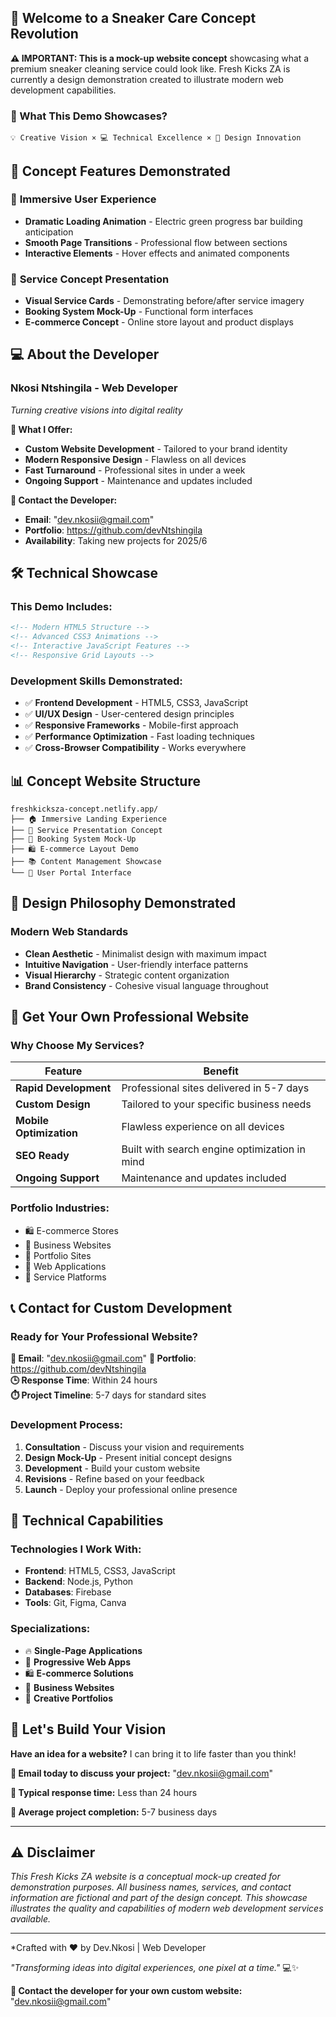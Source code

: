 ## 🌟 Welcome to a Sneaker Care Concept Revolution

**⚠️ IMPORTANT: This is a mock-up website concept** showcasing what a premium sneaker cleaning service could look like. Fresh Kicks ZA is currently a design demonstration created to illustrate modern web development capabilities.

### 🎯 What This Demo Showcases?

```
💡 Creative Vision × 💻 Technical Excellence × 🎨 Design Innovation
```

## 🚀 Concept Features Demonstrated

### 🎨 **Immersive User Experience**
- **Dramatic Loading Animation** - Electric green progress bar building anticipation
- **Smooth Page Transitions** - Professional flow between sections
- **Interactive Elements** - Hover effects and animated components

### 👟 **Service Concept Presentation**
- **Visual Service Cards** - Demonstrating before/after service imagery
- **Booking System Mock-Up** - Functional form interfaces
- **E-commerce Concept** - Online store layout and product displays

## 💻 About the Developer

### **Nkosi Ntshingila - Web Developer**
*Turning creative visions into digital reality*

**🚀 What I Offer:**
- **Custom Website Development** - Tailored to your brand identity
- **Modern Responsive Design** - Flawless on all devices
- **Fast Turnaround** - Professional sites in under a week
- **Ongoing Support** - Maintenance and updates included

**📧 Contact the Developer:**
- **Email**: "dev.nkosii@gmail.com"
- **Portfolio**: https://github.com/devNtshingila
- **Availability**: Taking new projects for 2025/6

## 🛠️ Technical Showcase

### **This Demo Includes:**
```html
<!-- Modern HTML5 Structure -->
<!-- Advanced CSS3 Animations -->
<!-- Interactive JavaScript Features -->
<!-- Responsive Grid Layouts -->
```

### **Development Skills Demonstrated:**
- ✅ **Frontend Development** - HTML5, CSS3, JavaScript
- ✅ **UI/UX Design** - User-centered design principles
- ✅ **Responsive Frameworks** - Mobile-first approach
- ✅ **Performance Optimization** - Fast loading techniques
- ✅ **Cross-Browser Compatibility** - Works everywhere

## 📊 Concept Website Structure

```
freshkicksza-concept.netlify.app/
├── 🏠 Immersive Landing Experience
├── 🔧 Service Presentation Concept
├── 📅 Booking System Mock-Up
├── 🛍️ E-commerce Layout Demo
├── 📚 Content Management Showcase
└── 👤 User Portal Interface
```

## 🌈 Design Philosophy Demonstrated

### **Modern Web Standards**
- **Clean Aesthetic** - Minimalist design with maximum impact
- **Intuitive Navigation** - User-friendly interface patterns
- **Visual Hierarchy** - Strategic content organization
- **Brand Consistency** - Cohesive visual language throughout

## 🚀 Get Your Own Professional Website

### **Why Choose My Services?**

| Feature | Benefit |
|---------|---------|
| **Rapid Development** | Professional sites delivered in 5-7 days |
| **Custom Design** | Tailored to your specific business needs |
| **Mobile Optimization** | Flawless experience on all devices |
| **SEO Ready** | Built with search engine optimization in mind |
| **Ongoing Support** | Maintenance and updates included |

### **Portfolio Industries:**
- 🛍️ E-commerce Stores
- 💼 Business Websites
- 🎨 Portfolio Sites
- 📱 Web Applications
- 🔧 Service Platforms

## 📞 Contact for Custom Development

### **Ready for Your Professional Website?**
**📧 Email**: "dev.nkosii@gmail.com" 
**💼 Portfolio**: https://github.com/devNtshingila  
**🕒 Response Time**: Within 24 hours  
**⏱️ Project Timeline**: 5-7 days for standard sites

### **Development Process:**
1. **Consultation** - Discuss your vision and requirements
2. **Design Mock-Up** - Present initial concept designs
3. **Development** - Build your custom website
4. **Revisions** - Refine based on your feedback
5. **Launch** - Deploy your professional online presence

## 🔧 Technical Capabilities

### **Technologies I Work With:**
- **Frontend**: HTML5, CSS3, JavaScript
- **Backend**: Node.js, Python
- **Databases**: Firebase
- **Tools**: Git, Figma, Canva

### **Specializations:**
- 🔥 **Single-Page Applications**
- 📱 **Progressive Web Apps**
- 🛍️ **E-commerce Solutions**
- 💼 **Business Websites**
- 🎨 **Creative Portfolios**

## 🎯 Let's Build Your Vision

**Have an idea for a website?** I can bring it to life faster than you think!

**📧 Email today to discuss your project:** "dev.nkosii@gmail.com"

**💬 Typical response time:** Less than 24 hours

**🚀 Average project completion:** 5-7 business days

---

## ⚠️ Disclaimer

*This Fresh Kicks ZA website is a conceptual mock-up created for demonstration purposes. All business names, services, and contact information are fictional and part of the design concept. This showcase illustrates the quality and capabilities of modern web development services available.*

---

*Crafted with ❤️ by Dev.Nkosi | Web Developer

*"Transforming ideas into digital experiences, one pixel at a time."* 💻✨

**📧 Contact the developer for your own custom website:** "dev.nkosii@gmail.com"
